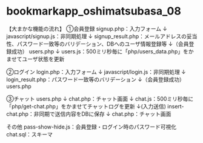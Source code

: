 # bookmarkapp_oshimatsubasa_08
【大まかな機能の流れ】
①会員登録
signup.php：入力フォーム
↓
javascript/signup.js：非同期処理
↓
signup_result.php：メールアドレスの妥当性、パスワード一致等のバリデーション、DBへのユーザ情報登録等
↓（会員登録成功）
users.php
↓
users.js：500ミリ秒毎に「php/users_data.php」をかませてユーザ状態を更新

②ログイン
login.php：入力フォーム
↓
javascript/login.js：非同期処理
↓
login_result.php：パスワード一致等のバリデーション
↓（会員登録成功）
users.php

③チャット
users.php
↓
chat.php：チャット画面
↓
chat.js：500ミリ秒毎に「php/get-chat.php」をかませてチャットログを更新
↓(入力送信)
insert-chat.php：非同期で送信内容をDBに保存
↓
chat.php：チャット画面

その他
pass-show-hide.js：会員登録・ログイン時のパスワード可視化
chat.sql：スキーマ

